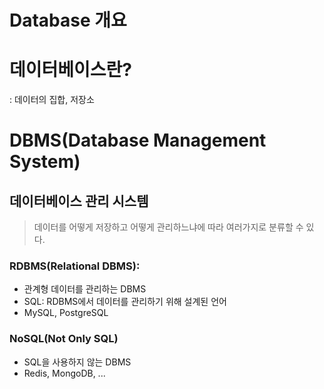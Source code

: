 # Database 개요

# 데이터베이스란?

: 데이터의 집합, 저장소



# DBMS(Database Management System)

## 데이터베이스 관리 시스템

> 데이터를 어떻게 저장하고 어떻게 관리하느냐에 따라 여러가지로 분류할 수 있다.

### RDBMS(Relational DBMS):

- 관계형 데이터를 관리하는 DBMS
- SQL: RDBMS에서 데이터를 관리하기 위해 설계된 언어
- MySQL, PostgreSQL

### NoSQL(Not Only SQL)

- SQL을 사용하지 않는 DBMS
- Redis, MongoDB, ...